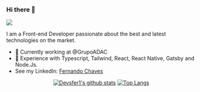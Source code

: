 ### Hi there 👋
<img src="https://user-images.githubusercontent.com/58652794/119760745-ea3eaf00-be80-11eb-8349-b554c94695a7.png">

I am a Front-end Developer passionate about the best and latest technologies on the market.

- 🔭 Currently working at @GrupoADAC
- 🌱 Experience with Typescript, Tailwind, React, React Native, Gatsby and Node.Js.
- See my LinkedIn: [Fernando Chaves](https://www.linkedin.com/in/fernandochavesfc/)

<div align="center" >

[![Devsfer1's github stats](https://github-readme-stats.vercel.app/api?username=devsfer1&show_icons=true&theme=radical&bg_color=30,0d0d0d,191919&title_color=fff&text_color=fff&icon_color=79ff97)](https://github.com/anuraghazra/github-readme-stats)
[![Top Langs](https://github-readme-stats.vercel.app/api/top-langs/?username=devsfer1&layout=compact&theme=radical&bg_color=30,0d0d0d,191919&title_color=fff&text_color=fff&icon_color=79ff97)](https://github.com/anuraghazra/github-readme-stats)

</div>

